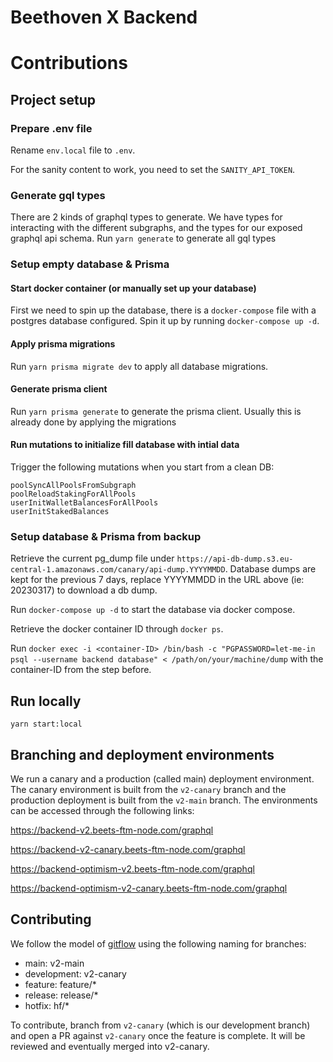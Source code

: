 # Beethoven X Backend

# Contributions

## Project setup

### Prepare .env file

Rename `env.local` file to `.env`.

For the sanity content to work, you need to set
the `SANITY_API_TOKEN`.

### Generate gql types

There are 2 kinds of graphql types to generate. We have types for interacting with the different subgraphs, and the types
for our exposed graphql api schema.
Run `yarn generate` to generate all gql types

### Setup empty database & Prisma

#### Start docker container (or manually set up your database)

First we need to spin up the database, there is a `docker-compose` file with a postgres
database configured. Spin it up by running `docker-compose up -d`.

#### Apply prisma migrations

Run `yarn prisma migrate dev` to apply all database migrations.

#### Generate prisma client

Run `yarn prisma generate` to generate the prisma client. Usually this is already
done by applying the migrations

#### Run mutations to initialize fill database with intial data

Trigger the following mutations when you start from a clean DB:

```
poolSyncAllPoolsFromSubgraph
poolReloadStakingForAllPools
userInitWalletBalancesForAllPools
userInitStakedBalances
```

### Setup database & Prisma from backup

Retrieve the current pg_dump file under `https://api-db-dump.s3.eu-central-1.amazonaws.com/canary/api-dump.YYYYMMDD`.
Database dumps are kept for the previous 7 days, replace YYYYMMDD in the URL above (ie: 20230317)  to download a db dump.

Run `docker-compose up -d` to start the database via docker compose.

Retrieve the docker container ID through `docker ps`.

Run `docker exec -i <container-ID> /bin/bash -c "PGPASSWORD=let-me-in psql --username backend database" < /path/on/your/machine/dump`
with the container-ID from the step before.

## Run locally

`yarn start:local`

## Branching and deployment environments

We run a canary and a production (called main) deployment environment.
The canary environment is built from the `v2-canary` branch and the production deployment
is built from the `v2-main` branch. The environments can be accessed through the following links:

https://backend-v2.beets-ftm-node.com/graphql

https://backend-v2-canary.beets-ftm-node.com/graphql

https://backend-optimism-v2.beets-ftm-node.com/graphql

https://backend-optimism-v2-canary.beets-ftm-node.com/graphql

## Contributing

We follow the model of [gitflow](https://www.atlassian.com/git/tutorials/comparing-workflows/gitflow-workflow) using the following naming for branches:

-   main: v2-main
-   development: v2-canary
-   feature: feature/\*
-   release: release/\*
-   hotfix: hf/\*

To contribute, branch from `v2-canary` (which is our development branch) and open a PR against `v2-canary` once the feature is complete. It will be reviewed and eventually merged into v2-canary.
